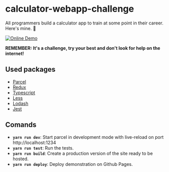 # calculator-webapp-challenge

All programmers build a calculator app to train at some point in their career. Here's mine. 🔢

[![Online Demo](https://img.shields.io/badge/Online-Demo-brightgreen.svg)](https://iagobruno.github.io/calculator-webapp-challenge/)

**REMEMBER: It's a challenge, try your best and don't look for help on the internet!**

## Used packages

- [Parcel](https://parceljs.org)
- [Redux](https://redux.js.org)
- [Typescript](https://www.typescriptlang.org)
- [Less](lesscss.org)
- [Lodash](https://lodash.com)
- [Jest](https://jestjs.io)

## Comands

- **``yarn run dev``**: Start parcel in development mode with live-reload on port http://localhost:1234
- **``yarn run test``**: Run the tests.
- **``yarn run build``**: Create a production version of the site ready to be hosted.
- **``yarn run deploy``**: Deploy demonstration on Github Pages.
